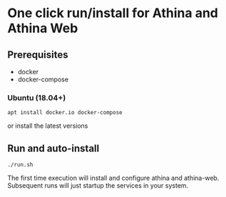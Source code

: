 # One click run/install for Athina and Athina Web

## Prerequisites
* docker
* docker-compose

### Ubuntu (18.04+)
`apt install docker.io docker-compose`

or install the latest versions

## Run and auto-install
`./run.sh`

The first time execution will install and configure athina and athina-web. Subsequent runs will just startup the services in your system.
